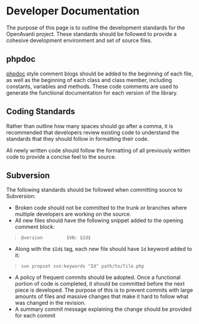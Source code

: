 # Developer Documentation #

The purpose of this page is to outline the development standards for the OpenAvanti project. These standards should be followed to provide a cohesive development environment and set of source files.

## phpdoc ##

[phpdoc](http://en.wikipedia.org/wiki/PHPDoc) style comment blogs should be added to the beginning of each file, as well as the beginning of each class and class member, including constants, variables and methods. These code comments are used to generate the functional documentation for each version of the library.

## Coding Standards ##

Rather than outline how many spaces should go after a comma, it is recommended that developers review existing code to understand the standards that they should follow in formatting their code.

All newly written code should follow the formatting of all previously written code to provide a concise feel to the source.

## Subversion ##

The following standards should be followed when committing source to Subversion:
  * Broken code should not be committed to the trunk or branches where multiple developers are working on the source.
  * All new files should have the following snippet added to the opening comment block:
> `@version         SVN: $Id$`
  * Along with the `$Id$` tag, each new file should have `Id` keyword added to it:
> `svn propset svn:keywords "Id" path/to/file.php`
  * A policy of frequent commits should be adopted. Once a functional portion of code is completed, it should be committed before the next piece is developed. The purpose of this is to prevent commits with large amounts of files and massive changes that make it hard to follow what was changed in the revision.
  * A summary commit message explaining the change should be provided for each commit
